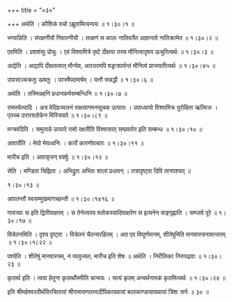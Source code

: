 +++
title = "०३०"

+++
अथेति । कौशिकं वचो ऽब्रूतामित्यन्वयः  ॥  १।३०।१ ॥   

  

भगवन्निति । संरक्षणीयौ निवारणीयौ । तत्क्षणं स कालः नातिवर्तेत अज्ञानतो नातिक्रामेत  ॥  १।३०।२ ॥   

  

एवमिति । प्रशशंसुः प्रोचुः । एवं विश्वामित्रे पृष्टे दीक्षया तस्य मौनित्वादृषय ऊचुरित्यर्थः  ॥  १।३०।३ ॥   

  

अद्येति । अद्यापि दीक्षतत्वात् मौन्येव, अतःपरमपि षड्रात्रपर्यन्तं मौनित्वं प्राप्स्यतीत्यर्थः  ॥  १।३०।४५ ॥   

  

उपासाञ्चक्रतुः ऊषतुः । परस्मैपदमार्षम् । यत्तौ सन्नद्धौ  ॥  १।३०।६ ॥   

  

अथेति । तस्मिन्नहनि प्रधानकर्मसम्बन्धिनि  ॥  १।३०।७ ॥   

  

रामस्येत्यादि । अत्र वेदिप्रज्वलनं राक्षसागमनसूचक उत्पातः । उपाध्यायो विश्वामित्रः पुरोहिता ऋत्विजः । एतच्च उत्तरश्लोकेन विस्त्रियते  ॥  १।३०।८९ ॥   

  

मन्त्रवदिति । समुत्पन्ने उत्पाते रामो रक्षतीति विश्वासात् सम्प्रवर्तत इति सम्बन्धः  ॥  १।३०।१० ॥   

  

आवार्येति । मेघो मेघध्वनिः । कार्ये कारणोपचारः  ॥  १।३०।११ ॥   

  

मारीच इति । अवासृजन् ववर्षुः  ॥  १।३०।१२ ॥   

  

सेति । मण्डिता चिह्निता । अभिद्रुतः अभितः शालां प्रधावन् । तत्रादृष्ट्वा दिवि तानपश्यत्  ॥   

१।३०।१३  ॥   

आपतन्तौ स्वसम्मुखमागच्छन्तौ  ॥  १।३०।१४१६ ॥   

  

गायत्र्याः स इति द्वितीयाक्षरम् । स तेनेत्यस्य श्लोकस्यादिमाक्षरेण स इत्यनेन सङ्गृह्णाति । सम्प्लवे पूरे  ॥  १।३०।१७ ॥   

  

विचेतनमिति । दृश्य दृष्ट्वा । विचेतनं चैतन्यरहितम् । अत एव विघूर्णमानम्, शीतेषुमिति मानवास्त्रनामान्तरम्  ॥  १।३०।१८२२ ॥   

  

पश्येति । शीतेषुं मानवास्त्रम्, न व्ययुज्यत, मारीच इति शेषः  ॥  अथेति । निरीतिकाः निरुपद्रवाः  ॥  १।३०।२३ ॥   

  

कृतार्थ इति । त्वया हेतुना कृतार्थोस्मीति चान्वयः । सत्यं कृतम् अन्वर्थनामकं कृतमित्यर्थः  ॥  १।३०।२४ ॥   

  

इति श्रीमहेश्वरतीर्थविरचितायां श्रीरामायणतत्त्वदीपिकाख्यायां बालकाण्डव्याख्यायां त्रिंशः सर्गः  ॥  ३०  ॥   

  

  

